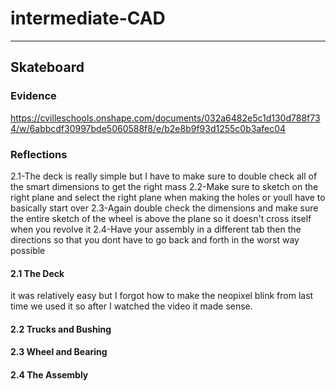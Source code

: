 # intermediate-CAD

---

## Skateboard

### Evidence
https://cvilleschools.onshape.com/documents/032a6482e5c1d130d788f734/w/6abbcdf30997bde5060588f8/e/b2e8b9f93d1255c0b3afec04 
### Reflections
2.1-The deck is really simple but I have to make sure to double check all of the smart dimensions to get the right mass
2.2-Make sure to sketch on the right plane and select the right plane when making the holes or youll have to basically start over
2.3-Again double check the dimensions and make sure the entire sketch of the wheel is above the plane so it doesn't cross itself when you revolve it
2.4-Have your assembly in a different tab then the directions so that you dont have to go back and forth in the worst way possible
#### 2.1 The Deck
it was relatively easy but I forgot how to make the neopixel blink from last time we used it so after I watched the video it made sense.

#### 2.2 Trucks and Bushing

#### 2.3 Wheel and Bearing

#### 2.4 The Assembly
